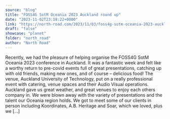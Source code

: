 ```yaml
---
source: "blog"
title: "FOSS4G SotM Oceania 2023 Auckland round up"
date: "2023-11-02T23:18:22+0000"
link: "https://north-road.com/2023/11/03/foss4g-sotm-oceania-2023-auckland-round-up/"
draft: "false"
showcase: "planet"
folder: "north_road"
author: "North Road"
---
```


Recently, we had the pleasure of helping organise the FOSS4G SotM Oceania 2023 conference in Auckland. It was a fantastic week and felt like a worthy return to pre-covid events full of great presentations, catching up with old friends, making new ones, and of course &#8211; delicious food! The venue, Auckland University of Technology, put on a really professional event with catering, venue spaces and their Audio Visual operations. Auckland gave us great weather, and great venues to enjoy each others company in. We were blown away with the variety of presentations and the talent our Oceania region holds. We got to meet some of our clients in person including Koordinates, A.B. Heritage and Soar, which we loved, plus we [&#8230;]
